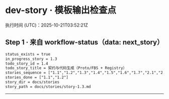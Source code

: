 # dev-story · 模板输出检查点

执行时间 (UTC)：2025-10-21T03:52:21Z

## Step 1 · 来自 workflow-status（data: next_story）

```txt
status_exists = true
in_progress_story = 1.3
todo_story_id = 1.4
todo_story_title = 契约与代码生成（Proto/FBS + Registry）
stories_sequence = ["1.1","1.2","1.3","1.4","1.5","1.6","1.7","2.1","2.2","2.3","2.4","2.5","2.6","3.1","3.2","3.3","3.4","3.5","4.1","4.2","4.3","4.4","4.5","4.6","5.1","5.2","5.3","5.4","5.5","5.6","5.7"]
stories_done = ["1.1","1.2"]
story_dir = docs/stories
story_path = docs/stories/story-1.3.md
```

---

